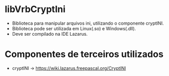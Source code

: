 # libVrbCryptIni
* Biblioteca para manipular arquivos ini, utilizando o componente cryptINI.
* Biblioteca pode ser utilizada em Linux(.so) e Windows(.dll).
* Deve ser compilado na IDE Lazarus.

# Componentes de terceiros utilizados
* cryptINI -> https://wiki.lazarus.freepascal.org/CryptINI
